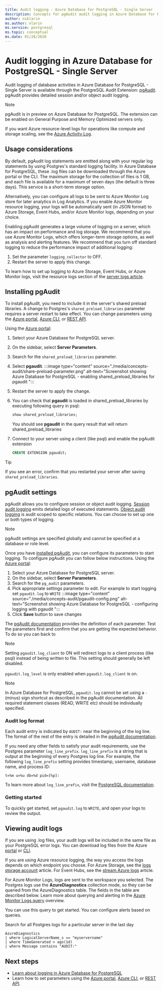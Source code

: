 ```yaml
---
title: Audit logging - Azure Database for PostgreSQL - Single Server
description: Concepts for pgAudit audit logging in Azure Database for PostgreSQL - Single Server.
author: niklarin
ms.author: nlarin
ms.service: postgresql
ms.topic: conceptual
ms.date: 01/28/2020
---
```


# Audit logging in Azure Database for PostgreSQL - Single Server

Audit logging of database activities in Azure Database for PostgreSQL - Single Server is available through the PostgreSQL Audit Extension: [pgAudit](https://www.pgaudit.org/). pgAudit provides detailed session and/or object audit logging.

> [!NOTE]
> pgAudit is in preview on Azure Database for PostgreSQL.
> The extension can be enabled on General Purpose and Memory Optimized servers only.

If you want Azure resource-level logs for operations like compute and storage scaling, see the [Azure Activity Log](../azure-monitor/essentials/platform-logs-overview.md).

## Usage considerations
By default, pgAudit log statements are emitted along with your regular log statements by using Postgres's standard logging facility. In Azure Database for PostgreSQL, these .log files can be downloaded through the Azure portal or the CLI. The maximum storage for the collection of files is 1 GB, and each file is available for a maximum of seven days (the default is three days). This service is a short-term storage option.

Alternatively, you can configure all logs to be sent to Azure Monitor Log store for later analytics in Log Analytics. If you enable Azure Monitor resource logging, your logs will be automatically sent (in JSON format) to Azure Storage, Event Hubs, and/or Azure Monitor logs, depending on your choice.

Enabling pgAudit generates a large volume of logging on a server, which has an impact on performance and log storage. We recommend that you use Azure Monitor Logs, which offers longer-term storage options, as well as analysis and alerting features. We recommend that you turn off standard logging to reduce the performance impact of additional logging:

   1. Set the parameter `logging_collector` to OFF. 
   2. Restart the server to apply this change.

To learn how to set up logging to Azure Storage, Event Hubs, or Azure Monitor logs, visit the resource logs section of the [server logs article](concepts-server-logs.md).

## Installing pgAudit

To install pgAudit, you need to include it in the server's shared preload libraries. A change to Postgres's `shared_preload_libraries` parameter requires a server restart to take effect. You can change parameters using the [Azure portal](howto-configure-server-parameters-using-portal.md), [Azure CLI](howto-configure-server-parameters-using-cli.md), or [REST API](/rest/api/postgresql/singleserver/configurations/createorupdate).

Using the [Azure portal](https://portal.azure.com):

   1. Select your Azure Database for PostgreSQL server.
   2. On the sidebar, select **Server Parameters**.
   3. Search for the `shared_preload_libraries` parameter.
   4. Select **pgaudit**.
     :::image type="content" source="./media/concepts-audit/share-preload-parameter.png" alt-text="Screenshot showing Azure Database for PostgreSQL - enabling shared_preload_libraries for pgaudit ":::
   5. Restart the server to apply the change.
   6. You can check that **pgaudit** is loaded in shared_preload_libraries by executing following query in psql:
        ```SQL
      show shared_preload_libraries;
      ```
      You should see **pgaudit** in the query result that will return shared_preload_libraries

   7. Connect to your server using a client (like psql) and enable the pgAudit extension
      ```SQL
      CREATE EXTENSION pgaudit;
      ```

> [!TIP]
> If you see an error, confirm that you restarted your server after saving `shared_preload_libraries`.

## pgAudit settings

pgAudit allows you to configure session or object audit logging. [Session audit logging](https://github.com/pgaudit/pgaudit/blob/master/README.md#session-audit-logging) emits detailed logs of executed statements. [Object audit logging](https://github.com/pgaudit/pgaudit/blob/master/README.md#object-audit-logging) is audit scoped to specific relations. You can choose to set up one or both types of logging. 

> [!NOTE]
> pgAudit settings are specified globally and cannot be specified at a database or role level.

Once you have [installed pgAudit](#installing-pgaudit), you can configure its parameters to start logging. To configure pgAudit you can follow below instructions. 
Using the [Azure portal](https://portal.azure.com):

   1. Select your Azure Database for PostgreSQL server.
   2. On the sidebar, select **Server Parameters**.
   3. Search for the `pg_audit` parameters.
   4. Pick appropriate settings parameter to edit. For example to start logging set `pgaudit.log` to `WRITE`
       :::image type="content" source="./media/concepts-audit/pgaudit-config.png" alt-text="Screenshot showing Azure Database for PostgreSQL - configuring logging with pgaudit ":::
   5. Click **Save** button to save changes



The [pgAudit documentation](https://github.com/pgaudit/pgaudit/blob/master/README.md#settings) provides the definition of each parameter. Test the parameters first and confirm that you are getting the expected behavior.
To do so you can back to 

> [!NOTE]
> Setting `pgaudit.log_client` to ON will redirect logs to a client process (like psql) instead of being written to file. This setting should generally be left disabled. <br> <br>
> `pgaudit.log_level` is only enabled when `pgaudit.log_client` is on.

> [!NOTE]
> In Azure Database for PostgreSQL, `pgaudit.log` cannot be set using a `-` (minus) sign shortcut as described in the pgAudit documentation. All required statement classes (READ, WRITE etc) should be individually specified.

### Audit log format
Each audit entry is indicated by `AUDIT:` near the beginning of the log line. The format of the rest of the entry is detailed in the [pgAudit documentation](https://github.com/pgaudit/pgaudit/blob/master/README.md#format).

If you need any other fields to satisfy your audit requirements, use the Postgres parameter `log_line_prefix`. `log_line_prefix` is a string that is output at the beginning of every Postgres log line. For example, the following `log_line_prefix` setting provides timestamp, username, database name, and process ID:

```
t=%m u=%u db=%d pid=[%p]:
```

To learn more about `log_line_prefix`, visit the [PostgreSQL documentation](https://www.postgresql.org/docs/current/runtime-config-logging.html#GUC-LOG-LINE-PREFIX).

### Getting started
To quickly get started, set `pgaudit.log` to `WRITE`, and open your logs to review the output. 

## Viewing audit logs
If you are using .log files, your audit logs will be included in the same file as your PostgreSQL error logs. You can download log files from the Azure [portal](howto-configure-server-logs-in-portal.md) or [CLI](howto-configure-server-logs-using-cli.md). 

If you are using Azure resource logging, the way you access the logs depends on which endpoint you choose. For Azure Storage, see the [logs storage account](../azure-monitor/essentials/resource-logs.md#send-to-azure-storage) article. For Event Hubs, see the [stream Azure logs](../azure-monitor/essentials/resource-logs.md#send-to-azure-event-hubs) article.

For Azure Monitor Logs, logs are sent to the workspace you selected. The Postgres logs use the **AzureDiagnostics** collection mode, so they can be queried from the AzureDiagnostics table. The fields in the table are described below. Learn more about querying and alerting in the [Azure Monitor Logs query](../azure-monitor/logs/log-query-overview.md) overview.

You can use this query to get started. You can configure alerts based on queries.

Search for all Postgres logs for a particular server in the last day
```
AzureDiagnostics
| where LogicalServerName_s == "myservername"
| where TimeGenerated > ago(1d) 
| where Message contains "AUDIT:"
```

## Next steps
- [Learn about logging in Azure Database for PostgreSQL](concepts-server-logs.md)
- Learn how to set parameters using the [Azure portal](howto-configure-server-parameters-using-portal.md), [Azure CLI](howto-configure-server-parameters-using-cli.md), or [REST API](/rest/api/postgresql/singleserver/configurations/createorupdate).
